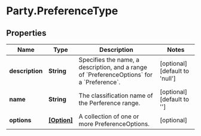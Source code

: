 # Party.PreferenceType

## Properties
Name | Type | Description | Notes
------------ | ------------- | ------------- | -------------
**description** | **String** | Specifies the name, a description, and a range of &#x60;PreferenceOptions&#x60; for a &#x60;Preference&#x60;. | [optional] [default to &#39;null&#39;]
**name** | **String** | The classification name of the Perference range. | [optional] [default to &#39;&#39;]
**options** | [**[Option]**](Option.md) | A collection of one or more PreferenceOptions. | [optional] 


